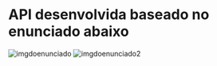 # API desenvolvida baseado no enunciado abaixo 
![imgdoenunciado](https://github.com/HugoNicolauu/API_Estudo/assets/134808002/9eff72dc-ca7f-4a66-bd31-477983c16f35)
![imgdoenunciado2](https://github.com/HugoNicolauu/API_Estudo/assets/134808002/11458922-4f2c-4f0d-9e9a-97e7d377fa03)
